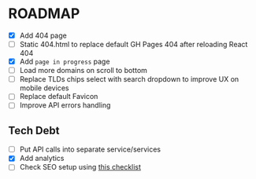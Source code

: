 # ROADMAP

- [x] Add 404 page
- [ ] Static 404.html to replace default GH Pages 404 after reloading React 404
- [x] Add `page in progress` page
- [ ] Load more domains on scroll to bottom
- [ ] Replace TLDs chips select with search dropdown to improve UX on mobile devices
- [ ] Replace default Favicon
- [ ] Improve API errors handling

## Tech Debt

- [ ] Put API calls into separate service/services
- [x] Add analytics
- [ ] Check SEO setup using [this checklist](https://ahrefs.com/blog/seo-checklist/#basic-seo-checklist)
